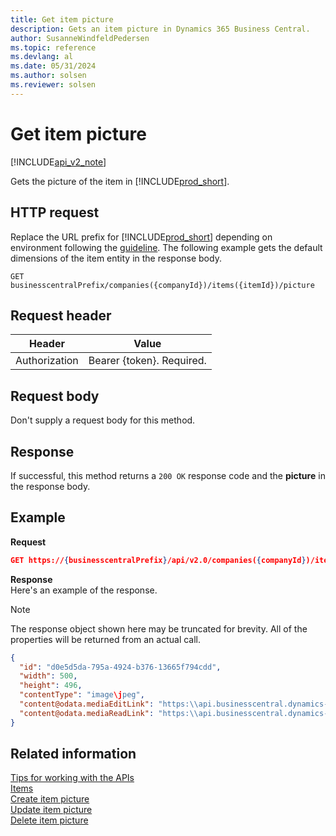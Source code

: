 ```yaml
---
title: Get item picture  
description: Gets an item picture in Dynamics 365 Business Central.
author: SusanneWindfeldPedersen
ms.topic: reference
ms.devlang: al
ms.date: 05/31/2024
ms.author: solsen
ms.reviewer: solsen
---
```


# Get item picture

[!INCLUDE[api_v2_note](../../../includes/api_v2_note.md)]

Gets the picture of the item in [!INCLUDE[prod_short](../../../includes/prod_short.md)].

## HTTP request
Replace the URL prefix for [!INCLUDE[prod_short](../../../includes/prod_short.md)] depending on environment following the [guideline](../../v2.0/endpoints-apis-for-dynamics.md). 
The following example gets the default dimensions of the item entity in the response body.

```
GET businesscentralPrefix/companies({companyId})/items({itemId})/picture
```

## Request header

|Header|Value|
|------|-----|
|Authorization| Bearer {token}. Required.|

## Request body
Don't supply a request body for this method.

## Response 

If successful, this method returns a `200 OK` response code and the **picture** in the response body.

## Example 
**Request**

```json
GET https://{businesscentralPrefix}/api/v2.0/companies({companyId})/items({itemId})/picture
```

**Response**  
Here's an example of the response.

> [!NOTE]  
> The response object shown here may be truncated for brevity. All of the properties will be returned from an actual call.

```json
{
  "id": "d0e5d5da-795a-4924-b376-13665f794cdd",
  "width": 500,
  "height": 496,
  "contentType": "image\jpeg",
  "content@odata.mediaEditLink": "https:\\api.businesscentral.dynamics-tie.com\v2.0\api\beta\companies(55c438d0-2f5c-44a0-9965-20b4923d0bef)\items(d0e5d5da-795a-4924-b376-13665f794cdd)\picture(d0e5d5da-795a-4924-b376-13665f794cdd)\content",
  "content@odata.mediaReadLink": "https:\\api.businesscentral.dynamics-tie.com\v2.0\api\beta\companies(55c438d0-2f5c-44a0-9965-20b4923d0bef)\items(d0e5d5da-795a-4924-b376-13665f794cdd)\picture(d0e5d5da-795a-4924-b376-13665f794cdd)\content"
}
```

## Related information

[Tips for working with the APIs](../../../developer/devenv-connect-apps-tips.md)  
[Items](../resources/dynamics_item.md)  
[Create item picture](dynamics_item_create_picture.md)  
[Update item picture](dynamics_item_update_picture.md)  
[Delete item picture](dynamics_item_delete_defaultdimensions.md)  

